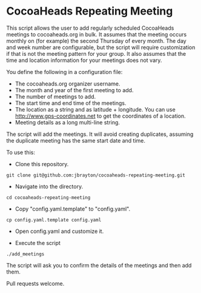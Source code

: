 # CocoaHeads Repeating Meeting

This script allows the user to add regularly scheduled CocoaHeads meetings to cocoaheads.org in bulk. It assumes that the meeting occurs monthly on (for example) the second Thursday of every month. The day and week number are configurable, but the script will require customization if that is not the meeting pattern for your group. It also assumes that the time and location information for your meetings does not vary.

You define the following in a configuration file:

* The cocoaheads.org organizer username.
* The month and year of the first meeting to add.
* The number of meetings to add.
* The start time and end time of the meetings.
* The location as a string and as latitude + longitude. You can use http://www.gps-coordinates.net to get the coordinates of a location.
* Meeting details as a long multi-line string.

The script will add the meetings. It will avoid creating duplicates, assuming the duplicate meeting has the same start date and time.

To use this:

* Clone this repository.

```
git clone git@github.com:jbrayton/cocoaheads-repeating-meeting.git
```

* Navigate into the directory.

```
cd cocoaheads-repeating-meeting
```
    
* Copy "config.yaml.template" to "config.yaml".

```
cp config.yaml.template config.yaml
```
    
* Open config.yaml and customize it.

* Execute the script

```
./add_meetings
```

The script will ask you to confirm the details of the meetings and then add them.

Pull requests welcome.
